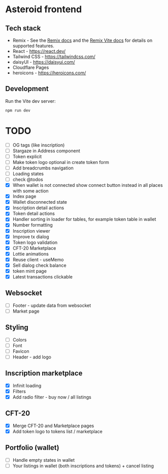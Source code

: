 # Asteroid frontend

## Tech stack
- Remix - See the [Remix docs](https://remix.run/docs) and the [Remix Vite docs](https://remix.run/docs/en/main/future/vite) for details on supported features.
- React - https://react.dev/
- Tailwind CSS - https://tailwindcss.com/
- daisyUI - https://daisyui.com/
- Cloudflare Pages
- heroicons - https://heroicons.com/

## Development

Run the Vite dev server:

```bash
npm run dev
```


# TODO

- [ ] OG tags (like inscription)
- [ ] Stargaze in Address component
- [ ] Token explicit
- [ ] Make token logo optional in create token form
- [ ] Add breadcrumbs navigation
- [ ] Loading states
- [ ] check @todos
- [x] When wallet is not connected show connect button instead in all places with some action
- [x] Index page
- [x] Wallet disconnected state
- [x] Inscription detail actions
- [x] Token detail actions
- [x] Handler sorting in loader for tables, for example token table in wallet
- [x] Number formatting
- [x] Inscription viewer
- [x] Improve tx dialog
- [x] Token logo validation
- [x] CFT-20 Marketplace
- [x] Lottie animations
- [x] Reuse client - useMemo
- [x] Sell dialog check balance
- [x] token mint page
- [x] Latest transactions clickable

## Websocket
- [ ] Footer - update data from websocket
- [ ] Market page

## Styling
- [ ] Colors
- [ ] Font
- [ ] Favicon
- [ ] Header - add logo

## Inscription marketplace
- [x] Infinit loading
- [x] Filters
- [x] Add radio filter - buy now / all listings

## CFT-20
- [x] Merge CFT-20 and Marketplace pages
- [x] Add token logo to tokens list / marketplace 

## Portfolio (wallet)
- [ ] Handle empty states in wallet
- [ ] Your listings in wallet (both inscriptions and tokens) + cancel listing
